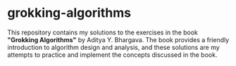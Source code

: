 # grokking-algorithms
This repository contains my solutions to the exercises in the book **"Grokking Algorithms"** by Aditya Y. Bhargava. The book provides a friendly introduction to algorithm design and analysis, and these solutions are my attempts to practice and implement the concepts discussed in the book.
